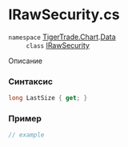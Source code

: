 
# IRawSecurity.cs
`namespace` [TigerTrade.Chart](../../../../TigerTrade.Chart.md).[Data](../../../../TigerTrade.Chart/Data.md)  
&nbsp;&nbsp;&nbsp;&nbsp;&nbsp;&nbsp;&nbsp;&nbsp;&nbsp;`class` [IRawSecurity](../../IRawSecurity.cs.md)

Описание

### Синтаксис
```csharp
long LastSize { get; }
```
### Пример  
```csharp
// example
```
